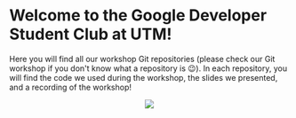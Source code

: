 # Welcome to the Google Developer Student Club at UTM! 

Here you will find all our workshop Git repositories (please check our Git workshop if you don't know what a repository is 😉). In each repository, you will find the code we used during the workshop, the slides we presented, and a recording of the workshop!

<p align="center">
  <img src="https://cdn.discordapp.com/icons/745359834546700418/a_8a45c67d1b6be4358b5da23a1040f035.gif?size=512" />
</p>



<!-- ## About
The Google Developer Student Club (GDSC) is a student-led community backed by Google Developers aimed at empowering undergraduate students from all disciplines to grow their knowledge in technology, build solutions for their local communities, and connect with other members from the Google community.

## Creating impact and empowering students through technology
Whether you are new to software development or you've been developing for quite a while, GDSC is a place where you can learn new technologies, make your ideas a reality, and collaborate to solve real-world problems. In addition to solving problems, GDSC will allow you to connect with other technology enthusiasts from other GDSC chapters and the Google Developer Community. We will be hosting events and activities for all students throughout the academic year. We hope to see you there!




<p align="center">
  <img src="https://gdscutm.com/images/infosession.jpg" />
</p>

## Community Projects are back for Fall 2021!
Community Projects is a semester-long program where students create software-based solutions for a problem in their community. By being a part of a community project, you’ll gain industry-standard knowledge and experience of must-have skills such as Python, Java, web development, backend/frontend development, databases, and much more!
You could potentially earn a credit for CSC392/CSC492 while working on your project under faculty guidance! Additionally, you may be able to submit your project as a part of the global DSC Solution challenge by Google.
Don't worry you don't need to come with a project idea or a team to apply. You will have tons of opportunities to form teams and brainstorm ideas!
 -->
